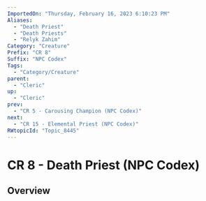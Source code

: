 ```yaml
---
ImportedOn: "Thursday, February 16, 2023 6:10:23 PM"
Aliases:
  - "Death Priest"
  - "Death Priests"
  - "Relyk Zahim"
Category: "Creature"
Prefix: "CR 8"
Suffix: "NPC Codex"
Tags:
  - "Category/Creature"
parent:
  - "Cleric"
up:
  - "Cleric"
prev:
  - "CR 5 - Carousing Champion (NPC Codex)"
next:
  - "CR 15 - Elemental Priest (NPC Codex)"
RWtopicId: "Topic_8445"
---
```

# CR 8 - Death Priest (NPC Codex)
## Overview
